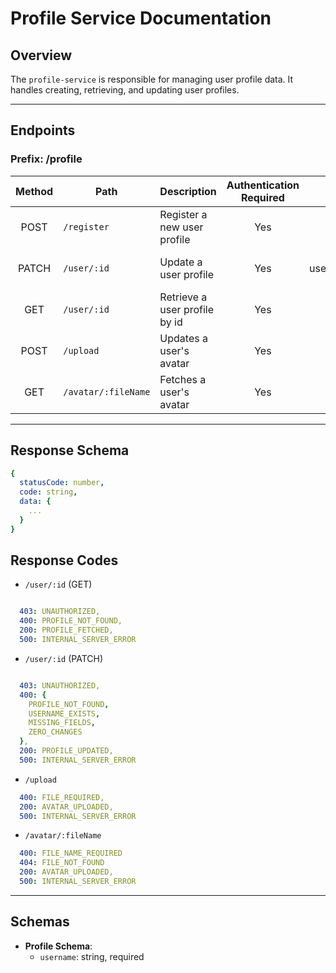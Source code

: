 # Profile Service Documentation

## Overview
The `profile-service` is responsible for managing user profile data. It handles creating, retrieving, and updating user profiles.

---

## Endpoints
### Prefix: /profile


| Method | Path          | Description                           | Authentication Required  | Body required                         |
| :----: | ------------  | ------------------------------------- | :----------------------: | :-----------------------------------: |
| POST   | `/register`   | Register a new user profile           | Yes                      | { username, email}                    |
| PATCH  | `/user/:id`   | Update a user profile                 | Yes                      | { username/avatar_url/solde/level/rank } (one or many)|
| GET    | `/user/:id`   | Retrieve a user profile by id         | Yes                      | (none)                                |
| POST   | `/upload`     | Updates a user's avatar               | Yes                      | image as formData                     |
| GET   | `/avatar/:fileName`| Fetches a user's avatar           | Yes                      | (none)                     |

---

## Response Schema

```yaml
{
  statusCode: number,
  code: string,
  data: {
    ...
  }
}

```

## Response Codes

- `/user/:id` (GET)
```yaml

  403: UNAUTHORIZED,
  400: PROFILE_NOT_FOUND,
  200: PROFILE_FETCHED,
  500: INTERNAL_SERVER_ERROR

```

- `/user/:id` (PATCH)
```yaml

  403: UNAUTHORIZED,
  400: {
    PROFILE_NOT_FOUND,
    USERNAME_EXISTS,
    MISSING_FIELDS,
    ZERO_CHANGES
  },
  200: PROFILE_UPDATED,
  500: INTERNAL_SERVER_ERROR

```

- `/upload` 
```yaml
  400: FILE_REQUIRED,
  200: AVATAR_UPLOADED,
  500: INTERNAL_SERVER_ERROR

```

- `/avatar/:fileName` 
```yaml
  400: FILE_NAME_REQUIRED
  404: FILE_NOT_FOUND
  200: AVATAR_UPLOADED,
  500: INTERNAL_SERVER_ERROR

```

---

## Schemas

- **Profile Schema**:
  - `username`: string, required



